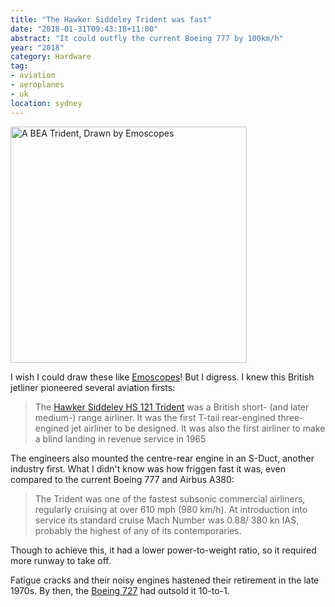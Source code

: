 ```yaml
---
title: "The Hawker Siddeley Trident was fast"
date: "2018-01-31T09:43:18+11:00"
abstract: "It could outfly the current Boeing 777 by 100km/h"
year: "2018"
category: Hardware
tag:
- aviation
- aeroplanes
- uk
location: sydney
---
```

<p><img src="https://rubenerd.com/files/2018/trident@1x.png" srcset="https://rubenerd.com/files/2018/trident@1x.png 1x, https://rubenerd.com/files/2018/trident@2x.png 2x" alt="A BEA Trident, Drawn by Emoscopes" style="width:378px" /></p>

I wish I could draw these like [Emoscopes]! But I digress. I knew this British jetliner pioneered several aviation firsts:

> The [Hawker Siddeley HS 121 Trident] was a British short- (and later medium-) range airliner. It was the first T-tail rear-engined three-engined jet airliner to be designed. It was also the first airliner to make a blind landing in revenue service in 1965

The engineers also mounted the centre-rear engine in an S-Duct, another industry first. What I didn't know was how friggen fast it was, even compared to the current Boeing 777 and Airbus A380:

> The Trident was one of the fastest subsonic commercial airliners, regularly cruising at over 610 mph (980 km/h). At introduction into service its standard cruise Mach Number was 0.88/ 380 kn IAS, probably the highest of any of its contemporaries.

Though to achieve this, it had a lower power-to-weight ratio, so it required more runway to take off.

Fatigue cracks and their noisy engines hastened their retirement in the late 1970s. By then, the [Boeing 727] had outsold it 10-to-1.

[Hawker Siddeley HS 121 Trident]: https://en.wikipedia.org/wiki/Hawker_Siddeley_Trident
[Boeing 727]: https://rubenerd.com/the-boeing-727-prototype/
[Emoscopes]: https://commons.wikimedia.org/wiki/File:Hawker_Siddeley_Trident.png

